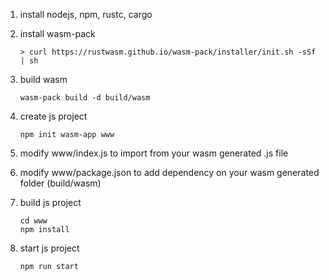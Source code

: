 1. install nodejs, npm, rustc, cargo
1. install wasm-pack
   ```
   > curl https://rustwasm.github.io/wasm-pack/installer/init.sh -sSf | sh
   ```
1. build wasm
   ```
   wasm-pack build -d build/wasm
   ```

1. create js project
   ```
   npm init wasm-app www
   ```
1. modify www/index.js to import from your wasm generated .js file
1. modify www/package.json to add dependency on your wasm generated folder (build/wasm)
1. build js project
   ```
   cd www
   npm install
   ```
1. start js project
   ```
   npm run start
   ```